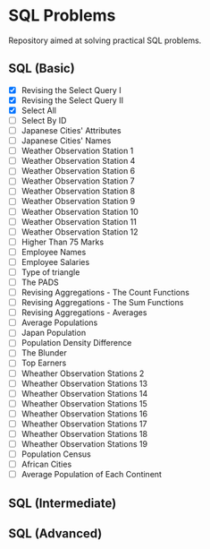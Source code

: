 # SQL Problems
Repository aimed at solving practical SQL problems.

## SQL (Basic)

- [x] Revising the Select Query I
- [x] Revising the Select Query II
- [X] Select All
- [ ] Select By ID
- [ ] Japanese Cities' Attributes
- [ ] Japanese Cities' Names
- [ ] Weather Observation Station 1
- [ ] Weather Observation Station 4
- [ ] Weather Observation Station 6
- [ ] Weather Observation Station 7
- [ ] Weather Observation Station 8
- [ ] Weather Observation Station 9
- [ ] Weather Observation Station 10
- [ ] Weather Observation Station 11
- [ ] Weather Observation Station 12
- [ ] Higher Than 75 Marks
- [ ] Employee Names
- [ ] Employee Salaries
- [ ] Type of triangle
- [ ] The PADS
- [ ] Revising Aggregations - The Count Functions
- [ ] Revising Aggregations - The Sum Functions
- [ ] Revising Aggregations - Averages
- [ ] Average Populations
- [ ] Japan Population
- [ ] Population Density Difference
- [ ] The Blunder
- [ ] Top Earners
- [ ] Wheather Observation Stations 2
- [ ] Wheather Observation Stations 13
- [ ] Wheather Observation Stations 14
- [ ] Wheather Observation Stations 15
- [ ] Wheather Observation Stations 16
- [ ] Wheather Observation Stations 17
- [ ] Wheather Observation Stations 18
- [ ] Wheather Observation Stations 19
- [ ] Population Census
- [ ] African Cities
- [ ] Average Population of Each Continent

## SQL (Intermediate)

## SQL (Advanced)
